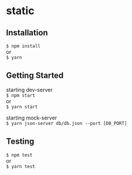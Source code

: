 # static
## Installation  
```$ npm install ```  
or  
```$ yarn ```  
## Getting Started  
starting dev-server  
```$ npm start ```  
or  
```$ yarn start  ```  
  
starting mock-server  
```$ yarn json-server db/db.json --port [DB_PORT]```  
## Testing 
```$ npm test ```  
or  
```$ yarn test  ```  